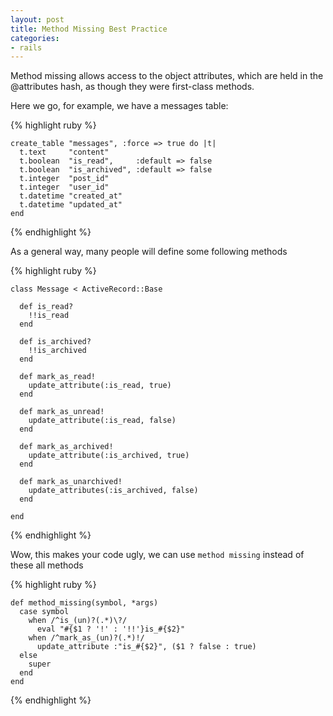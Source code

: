 ```yaml
---
layout: post
title: Method Missing Best Practice
categories:
- rails
---
```


Method missing allows access to the object attributes, which are held in the @attributes hash, as though they were first-class methods.

Here we go, for example, we have a messages table:

{% highlight ruby %}

    create_table "messages", :force => true do |t|
      t.text     "content"
      t.boolean  "is_read",     :default => false
      t.boolean  "is_archived", :default => false
      t.integer  "post_id"
      t.integer  "user_id"
      t.datetime "created_at"
      t.datetime "updated_at"
    end

{% endhighlight %}

As a general way, many people will define some following methods

{% highlight ruby %}

    class Message < ActiveRecord::Base
      
      def is_read?
        !!is_read
      end
      
      def is_archived?
        !!is_archived
      end
      
      def mark_as_read!
        update_attribute(:is_read, true)
      end
      
      def mark_as_unread!
        update_attribute(:is_read, false)
      end
      
      def mark_as_archived!
        update_attribute(:is_archived, true)
      end
      
      def mark_as_unarchived!
        update_attributes(:is_archived, false)
      end
      
    end

{% endhighlight %}

Wow, this makes your code ugly, we can use `method missing` instead of these all methods

{% highlight ruby %}

    def method_missing(symbol, *args)
      case symbol
        when /^is_(un)?(.*)\?/
          eval "#{$1 ? '!' : '!!'}is_#{$2}"
        when /^mark_as_(un)?(.*)!/
          update_attribute :"is_#{$2}", ($1 ? false : true)
      else
        super
      end
    end

{% endhighlight %}



